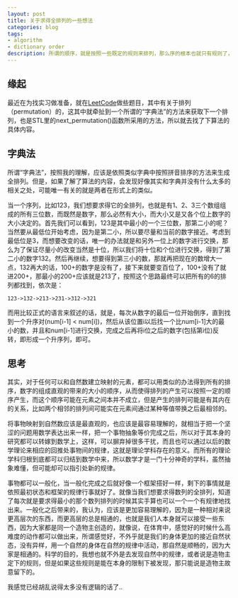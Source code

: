 ```yaml
---
layout: post
title: 关于求得全排列的一些想法
categories: blog
tags:
- algorithm
- dictionary order
description: 所谓的顺序，就是按照一些既定的规则来排列，那么序的根本也就只有规则了，而排的是什么倒是无所谓的。
---
```


## 缘起

最近在为找实习做准备，就在[LeetCode](http://oj.leetcode.com/)做些题目，其中有关于排列（permutation）的，这其中就牵扯到一个所谓的“字典法”的方法来获取下一个排列，也是STL里的next_permutation()函数所采用的方法，所以就去找了下算法的具体内容。

## 字典法

所谓“字典法”，按照我的理解，应该是依照类似字典中按照拼音排序的方法来生成全排列。但是，如果了解了算法的内容，会发现好像其实和字典并没有什么太多的相关之处，可能唯一有关的就是两者在形式上的类似。

当一个序列，比如123，我们想要求得它的全排列，也就是有1、2、3三个数组组成的所有三位数，而既然是数字，那么必然有大小，而大小又是又各个位上数字的大小决定的。首先我们可以看到，123是其中最小的一个三位数，那第二小的呢？当然要从最低位开始考虑，因为是第二小，所以要尽量和当前的数字接近。考虑到最低位是3，而想要改变的话，唯一的办法就是和另外一位上的数字进行交换，那么为了保证尽量小的改变当然是十位，所以我们将十位和个位进行交换，得到了第二小的数字132。然后再继续，想要得到第三小的数，那就再把现在的数增大一点，132再大的话，100+的数字是没有了，接下来就要变百位了，100+没有了就进200+，那最小的200+应该就是213了，按照这个思路最终可以把所有的6的排列都找到，依次是：

	123->132->213->231->312->321

而用比较正式的语言来叙述的话，就是，每次从数字的最后一位开始倒序，直到找到一个升序对(num[i-1] < num[i])，然后从该位置i以后找一个比num[i-1]大的最小的数，并且和num[i-1]进行交换，完成之后再将i位之后的数字(包括第i位)反转，即形成一个升序列，即可。

## 思考

其实，对于任何可以和自然数建立映射的元素，都可以用类似的办法得到所有的排序，数字的组成直观的带来的大小的顺序，从而使得排列的产生可以按照一定的顺序产生，而这个顺序可能在元素之间本并不成立，但是产生的排列可能是有其内在的关系，比如两个相邻的排列间可能实在元素间通过某种等值带换之后最相邻的。

将事物映射到自然数应该是最直观的，也应该是最容易理解的，就相当于把一个坚涩的问题用数学表达出来一样，把一个事物抽象等价完成之后，所以对于其本身的研究都可以转嫁到数学上，这样，可以摒弃掉很多干扰，而且也可以通过以后的数学理论来相应的回推处事物间的规律，这就是理论学科存在的意义。而所有的理论学科归根到底都可以归结到数学中来，所以数学才是一门十分神奇的学科，虽然抽象难懂，但可能却可以指引处新的规律。

事物都可以一般化，当一般化完成之后就好像一个框架搭好一样，剩下的事情就是依照最初状态和框架的规律行事就好了。就像当我们想要求得数列的全排列，知道了每次就是要求得最小的那个数列排列的时候其实手算也可以一个一个有规律地找出来。一般化之后带来的，我认为，应该是更加容易理解的，因为是一种相对来说更高层次的东西，而更高层的总是相通的，也就是我们人本身就可以接受一些东西，因为大家都是同一个造物主创造的，就像说，在体育中，感觉好的时候什么高难度的动作都可以做出来，所谓感觉好，不外乎就是我们的身体更加的接近自然状态，没有异样，用一个自然的身体在自然的规律中活动，那自然是顺畅的，因为大家是相通的。科学的目的，我想也就不外是去发现自然中的规律，或者说是造物主定下的规则，但是如果这些规则是能在本身的限制下被发现，那只能说是造物主故意留下的。

我感觉已经胡乱说得太多没有逻辑的话了..
